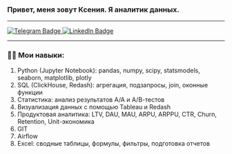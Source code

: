 
  ### Привет, меня зовут Ксения. Я аналитик данных.

---

<div id="badges">
  <a href="https://t.me/zel_kseniya">
    <img src="https://img.shields.io/badge/Telegram-blue?style=for-the-badge&logo=telegram&logoColor=white" alt="Telegram Badge"/>
  </a>
  <a href="https://www.linkedin.com/in/kseniya-zelianko-analyst/">
    <img src="https://img.shields.io/badge/LinkedIn-blue?style=for-the-badge&logo=linkedin&logoColor=white" alt="LinkedIn Badge"/>
  </a>
</div>

---

### :woman_technologist: Мои навыки:
1. Python (Jupyter Notebook): pandas, numpy, scipy, statsmodels, seaborn, matplotlib, plotly
2. SQL (ClickHouse, Redash): агрегация, подзапросы, join, оконные функции
3. Статистика: анализ результатов А/А и А/В-тестов 
4. Визуализация данных с помощью Tableau и Redash
5. Продуктовая аналитика: LTV, DAU, MAU, ARPU, ARPPU, CTR, Churn, Retention, Unit-экономика
6. GIT 
7. Airflow
8. Excel: сводные таблицы, формулы, фильтры, подготовка отчетов




